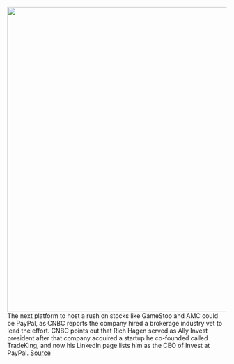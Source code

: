 <img src='https://cdn.vox-cdn.com/thumbor/QSz4S6vxNHV3ZQNSCXOhRM2H1Yc=/0x0:2040x1360/1200x800/filters:focal(857x517:1183x843)/cdn.vox-cdn.com/uploads/chorus_image/image/69793920/acastro_180410_1777_payapl_0003.0.jpg' width='700px' /><br/>
The next platform to host a rush on stocks like GameStop and AMC could be PayPal, as CNBC reports the company hired a brokerage industry vet to lead the effort. CNBC points out that Rich Hagen served as Ally Invest president after that company acquired a startup he co-founded called TradeKing, and now his LinkedIn page lists him as the CEO of Invest at PayPal.
<a href='https://www.theverge.com/2021/8/30/22648517/paypal-retail-investor-robinhood-stock-trading'> Source <a/>